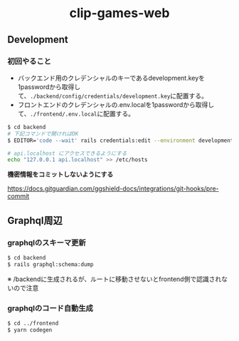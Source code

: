 <p><h1 align="center">clip-games-web</h1></p>

## Development

### 初回やること

- バックエンド用のクレデンシャルのキーであるdevelopment.keyを1passwordから取得して、`./backend/config/credentials/development.key`に配置する。
- フロントエンドのクレデンシャルの.env.localを1passwordから取得して、`./frontend/.env.local`に配置する。

```bash
$ cd backend
# 下記コマンドで開ければOK
$ EDITOR='code --wait' rails credentials:edit --environment development
```

```bash
# api.localhost にアクセスできるようにする
echo "127.0.0.1 api.localhost" >> /etc/hosts
```

**機密情報をコミットしないようにする**

https://docs.gitguardian.com/ggshield-docs/integrations/git-hooks/pre-commit

## Graphql周辺

### graphqlのスキーマ更新

```bash
$ cd backend
$ rails graphql:schema:dump 
```
※ /backendに生成されるが、ルートに移動させないとfrontend側で認識されないので注意
### graphqlのコード自動生成

```bash
$ cd ../frontend
$ yarn codegen
```
